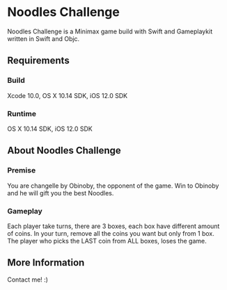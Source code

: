 #  Noodles Challenge

Noodles Challenge is a Minimax game build with Swift and Gameplaykit written in Swift and Objc. 

## Requirements

### Build

Xcode 10.0, OS X 10.14 SDK, iOS 12.0 SDK

### Runtime

OS X 10.14 SDK, iOS 12.0 SDK

## About Noodles Challenge

### Premise

You are changelle by Obinoby, the opponent of the game. Win to Obinoby and he will gift you the best Noodles.

### Gameplay

Each player take turns, there are 3 boxes, each box have different amount of coins.  In your turn, remove all the coins you want but only from 1 box. The player who picks the LAST coin from ALL boxes, loses the game.

## More Information

Contact me! :) 
